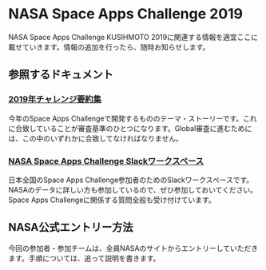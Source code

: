 # NASA Space Apps Challenge 2019

NASA Space Apps Challenge KUSIHMOTO 2019に関連する情報を適宜ここに載せていきます。情報の追加を行ったら、随時お知らせします。

## 参照するドキュメント
### [2019年チャレンジ要約集](https://blog.spaceapps.jp/entry/2019/10/05/000059)
今年のSpace Apps Challengeで開発するもののテーマ・ストーリーです。これに合致していることが審査基準のひとつになります。Global審査に進むためには、この中のいずれかに合致してなければなりません。

### [NASA Space Apps Challenge Slackワークスペース](https://join.slack.com/t/spaceappsjapan2019/shared_invite/enQtNjg4ODg5Mzg2MDIzLThjMWNlMTNlMTkxMzg3MTZkZTQyNDQ1ODBhMTRhZDQ1M2U5OWQ3ZGMyZDc4MmUzOWI2YzlhNjJiZmRhZGQ3NmM)
日本全国のSpace Apps Challenge参加者のためのSlackワークスペースです。NASAのデータに詳しい方も参加しているので、ぜひ参加しておいてください。Space Apps Challengeに関係する質問全般も受け付けています。

## NASA公式エントリー方法
今回の参加者・参加チームは、全員NASAのサイトからエントリーしていただきます。手順については、追って説明を書きます。

